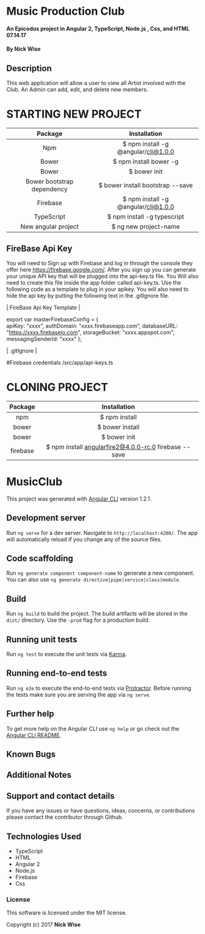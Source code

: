 # Music Production Club

#### An Epicodus project in Angular 2, TypeScript, Node.js , Css, and HTML 07.14.17

#### **By Nick Wise**

## Description


This web application will allow a user to view all Artist involved with the Club. An Admin can add, edit, and delete new members.


# STARTING NEW PROJECT
| Package | Installation |
|:---:|:---:|
| Npm |$ npm install -g @angular/cli@1.0.0 |
| Bower |$ npm install bower -g |
| Bower | $ bower init |
| Bower bootstrap dependency | $ bower install bootstrap --save |
| Firebase |$ npm install -g @angular/cli@1.0.0 |
| TypeScript | $ npm install -g typescript |
| New angular project | $ ng new project-name |

## FireBase Api Key
 You will need to Sign up with Firebase and log in through the console they offer here https://firebase.google.com/. After you sign up you can generate your unique API key that will be plugged into the api-key.ts file. You Will also need to create this file inside the app folder called api-key.ts. Use the following code as a template to plug in your apikey. 
You will also need to hide the api key by putting the following text in the .gitIgnore file.

 | FireBase Api Key Template | 

 export var masterFirebaseConfig = {  
   apiKey: "xxxx", 
    authDomain: "xxxx.firebaseapp.com",
    databaseURL: "https://xxxx.firebaseio.com",
  storageBucket: "xxxx.appspot.com",
    messagingSenderId: "xxxx"
  }; 

  
| .gitIgnore |

 #Firebase credentials
/src/app/api-keys.ts 

# CLONING PROJECT

 | Package | Installation |
 |:---:|:---:|
 | npm |$ npm install |
 | bower |$ bower install |
 | bower |$ bower init |
 | firebase| $ npm install angularfire2@4.0.0-rc.0 firebase --save |

# MusicClub

This project was generated with [Angular CLI](https://github.com/angular/angular-cli) version 1.2.1.

## Development server

Run `ng serve` for a dev server. Navigate to `http://localhost:4200/`. The app will automatically reload if you change any of the source files.

## Code scaffolding

Run `ng generate component component-name` to generate a new component. You can also use `ng generate directive|pipe|service|class|module`.

## Build

Run `ng build` to build the project. The build artifacts will be stored in the `dist/` directory. Use the `-prod` flag for a production build.

## Running unit tests

Run `ng test` to execute the unit tests via [Karma](https://karma-runner.github.io).

## Running end-to-end tests

Run `ng e2e` to execute the end-to-end tests via [Protractor](http://www.protractortest.org/).
Before running the tests make sure you are serving the app via `ng serve`.

## Further help

To get more help on the Angular CLI use `ng help` or go check out the [Angular CLI README](https://github.com/angular/angular-cli/blob/master/README.md).

## Known Bugs


## Additional Notes

## Support and contact details

If you have any issues or have questions, ideas, concerns, or contributions please contact the contributor through Github.

## Technologies Used

* TypeScript
* HTML
* Angular 2
* Node.js
* Firebase
* Css

### License
This software is licensed under the MIT license.

Copyright (c) 2017 **Nick Wise**
